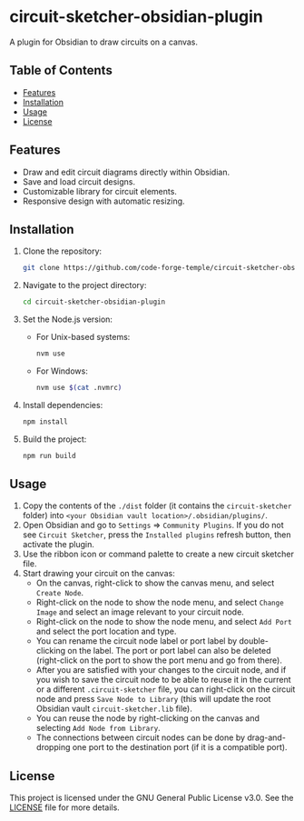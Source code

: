 # circuit-sketcher-obsidian-plugin
A plugin for Obsidian to draw circuits on a canvas.

## Table of Contents

- [Features](#features)
- [Installation](#installation)
- [Usage](#usage)
- [License](#license)

## Features

- Draw and edit circuit diagrams directly within Obsidian.
- Save and load circuit designs.
- Customizable library for circuit elements.
- Responsive design with automatic resizing.

## Installation

1. Clone the repository:
    ```sh
    git clone https://github.com/code-forge-temple/circuit-sketcher-obsidian-plugin.git
    ```

2. Navigate to the project directory:
    ```sh
    cd circuit-sketcher-obsidian-plugin
    ```

3. Set the Node.js version:
    - For Unix-based systems:
        ```sh
        nvm use
        ```
    - For Windows:
        ```sh
        nvm use $(cat .nvmrc)
        ```

4. Install dependencies:
    ```sh
    npm install
    ```

5. Build the project:
    ```sh
    npm run build
    ```

## Usage

1. Copy the contents of the `./dist` folder (it contains the `circuit-sketcher` folder) into `<your Obsidian vault location>/.obsidian/plugins/`.
2. Open Obsidian and go to `Settings` ⇒ `Community Plugins`. If you do not see `Circuit Sketcher`, press the `Installed plugins` refresh button, then activate the plugin.
3. Use the ribbon icon or command palette to create a new circuit sketcher file.
4. Start drawing your circuit on the canvas:
    - On the canvas, right-click to show the canvas menu, and select `Create Node`.
    - Right-click on the node to show the node menu, and select `Change Image` and select an image relevant to your circuit node.
    - Right-click on the node to show the node menu, and select `Add Port` and select the port location and type.
    - You can rename the circuit node label or port label by double-clicking on the label. The port or port label can also be deleted (right-click on the port to show the port menu and go from there).
    - After you are satisfied with your changes to the circuit node, and if you wish to save the circuit node to be able to reuse it in the current or a different `.circuit-sketcher` file, you can right-click on the circuit node and press `Save Node to Library` (this will update the root Obsidian vault `circuit-sketcher.lib` file).
    - You can reuse the node by right-clicking on the canvas and selecting `Add Node from Library`.
    - The connections between circuit nodes can be done by drag-and-dropping one port to the destination port (if it is a compatible port).

## License
This project is licensed under the GNU General Public License v3.0. See the [LICENSE](LICENSE) file for more details.